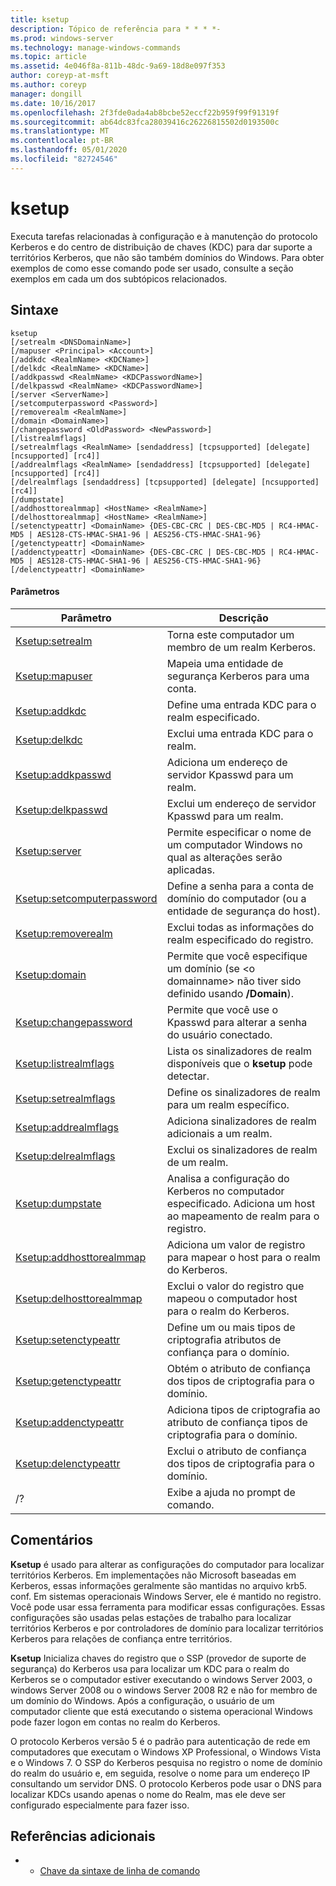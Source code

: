 ```yaml
---
title: ksetup
description: Tópico de referência para * * * *-
ms.prod: windows-server
ms.technology: manage-windows-commands
ms.topic: article
ms.assetid: 4e046f8a-811b-48dc-9a69-18d8e097f353
author: coreyp-at-msft
ms.author: coreyp
manager: dongill
ms.date: 10/16/2017
ms.openlocfilehash: 2f3fde0ada4ab8bcbe52eccf22b959f99f91319f
ms.sourcegitcommit: ab64dc83fca28039416c26226815502d0193500c
ms.translationtype: MT
ms.contentlocale: pt-BR
ms.lasthandoff: 05/01/2020
ms.locfileid: "82724546"
---
```

# <a name="ksetup"></a>ksetup



Executa tarefas relacionadas à configuração e à manutenção do protocolo Kerberos e do centro de distribuição de chaves (KDC) para dar suporte a territórios Kerberos, que não são também domínios do Windows. Para obter exemplos de como esse comando pode ser usado, consulte a seção exemplos em cada um dos subtópicos relacionados.

## <a name="syntax"></a>Sintaxe

```
ksetup 
[/setrealm <DNSDomainName>] 
[/mapuser <Principal> <Account>] 
[/addkdc <RealmName> <KDCName>] 
[/delkdc <RealmName> <KDCName>]
[/addkpasswd <RealmName> <KDCPasswordName>] 
[/delkpasswd <RealmName> <KDCPasswordName>]
[/server <ServerName>] 
[/setcomputerpassword <Password>]
[/removerealm <RealmName>]  
[/domain <DomainName>] 
[/changepassword <OldPassword> <NewPassword>] 
[/listrealmflags] 
[/setrealmflags <RealmName> [sendaddress] [tcpsupported] [delegate] [ncsupported] [rc4]] 
[/addrealmflags <RealmName> [sendaddress] [tcpsupported] [delegate] [ncsupported] [rc4]] 
[/delrealmflags [sendaddress] [tcpsupported] [delegate] [ncsupported] [rc4]] 
[/dumpstate]
[/addhosttorealmmap] <HostName> <RealmName>]  
[/delhosttorealmmap] <HostName> <RealmName>]  
[/setenctypeattr] <DomainName> {DES-CBC-CRC | DES-CBC-MD5 | RC4-HMAC-MD5 | AES128-CTS-HMAC-SHA1-96 | AES256-CTS-HMAC-SHA1-96}
[/getenctypeattr] <DomainName>
[/addenctypeattr] <DomainName> {DES-CBC-CRC | DES-CBC-MD5 | RC4-HMAC-MD5 | AES128-CTS-HMAC-SHA1-96 | AES256-CTS-HMAC-SHA1-96}
[/delenctypeattr] <DomainName>

```

#### <a name="parameters"></a>Parâmetros

|Parâmetro|Descrição|
|---------|-----------|
|[Ksetup:setrealm](ksetup-setrealm.md)|Torna este computador um membro de um realm Kerberos.|
|[Ksetup:mapuser](ksetup-mapuser.md)|Mapeia uma entidade de segurança Kerberos para uma conta.|
|[Ksetup:addkdc](ksetup-addkdc.md)|Define uma entrada KDC para o realm especificado.|
|[Ksetup:delkdc](ksetup-delkdc.md)|Exclui uma entrada KDC para o realm.|
|[Ksetup:addkpasswd](ksetup-addkpasswd.md)|Adiciona um endereço de servidor Kpasswd para um realm.|
|[Ksetup:delkpasswd](ksetup-delkpasswd.md)|Exclui um endereço de servidor Kpasswd para um realm.|
|[Ksetup:server](ksetup-server.md)|Permite especificar o nome de um computador Windows no qual as alterações serão aplicadas.|
|[Ksetup:setcomputerpassword](ksetup-setcomputerpassword.md)|Define a senha para a conta de domínio do computador (ou a entidade de segurança do host).|
|[Ksetup:removerealm](ksetup-removerealm.md)|Exclui todas as informações do realm especificado do registro.|
|[Ksetup:domain](ksetup-domain.md)|Permite que você especifique um domínio (se \<o domainname> não tiver sido definido usando **/Domain**).|
|[Ksetup:changepassword](ksetup-changepassword.md)|Permite que você use o Kpasswd para alterar a senha do usuário conectado.|
|[Ksetup:listrealmflags](ksetup-listrealmflags.md)|Lista os sinalizadores de realm disponíveis que o **ksetup** pode detectar.|
|[Ksetup:setrealmflags](ksetup-setrealmflags.md)|Define os sinalizadores de realm para um realm específico.|
|[Ksetup:addrealmflags](ksetup-addrealmflags.md)|Adiciona sinalizadores de realm adicionais a um realm.|
|[Ksetup:delrealmflags](ksetup-delrealmflags.md)|Exclui os sinalizadores de realm de um realm.|
|[Ksetup:dumpstate](ksetup-dumpstate.md)|Analisa a configuração do Kerberos no computador especificado. Adiciona um host ao mapeamento de realm para o registro.|
|[Ksetup:addhosttorealmmap](ksetup-addhosttorealmmap.md)|Adiciona um valor de registro para mapear o host para o realm do Kerberos.|
|[Ksetup:delhosttorealmmap](ksetup-delhosttorealmmap.md)|Exclui o valor do registro que mapeou o computador host para o realm do Kerberos.|
|[Ksetup:setenctypeattr](ksetup-setenctypeattr.md)|Define um ou mais tipos de criptografia atributos de confiança para o domínio.|
|[Ksetup:getenctypeattr](ksetup-getenctypeattr.md)|Obtém o atributo de confiança dos tipos de criptografia para o domínio.|
|[Ksetup:addenctypeattr](ksetup-addenctypeattr.md)|Adiciona tipos de criptografia ao atributo de confiança tipos de criptografia para o domínio.|
|[Ksetup:delenctypeattr](ksetup-delenctypeattr.md)|Exclui o atributo de confiança dos tipos de criptografia para o domínio.|
|/?|Exibe a ajuda no prompt de comando.|

## <a name="remarks"></a>Comentários

**Ksetup** é usado para alterar as configurações do computador para localizar territórios Kerberos. Em implementações não Microsoft baseadas em Kerberos, essas informações geralmente são mantidas no arquivo krb5. conf. Em sistemas operacionais Windows Server, ele é mantido no registro. Você pode usar essa ferramenta para modificar essas configurações. Essas configurações são usadas pelas estações de trabalho para localizar territórios Kerberos e por controladores de domínio para localizar territórios Kerberos para relações de confiança entre territórios.

**Ksetup** Inicializa chaves do registro que o SSP (provedor de suporte de segurança) do Kerberos usa para localizar um KDC para o realm do Kerberos se o computador estiver executando o windows Server 2003, o windows Server 2008 ou o windows Server 2008 R2 e não for membro de um domínio do Windows. Após a configuração, o usuário de um computador cliente que está executando o sistema operacional Windows pode fazer logon em contas no realm do Kerberos.

O protocolo Kerberos versão 5 é o padrão para autenticação de rede em computadores que executam o Windows XP Professional, o Windows Vista e o Windows 7. O SSP do Kerberos pesquisa no registro o nome de domínio do realm do usuário e, em seguida, resolve o nome para um endereço IP consultando um servidor DNS. O protocolo Kerberos pode usar o DNS para localizar KDCs usando apenas o nome do Realm, mas ele deve ser configurado especialmente para fazer isso.

## <a name="additional-references"></a>Referências adicionais

-   - [Chave da sintaxe de linha de comando](command-line-syntax-key.md)